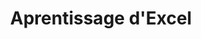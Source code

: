 ---
layout: layout/mon.njk

title: "Aprentissage d'Excel"
authors:
  - Vladimir Jeantroux

tags:
  - 'temps 3'
---